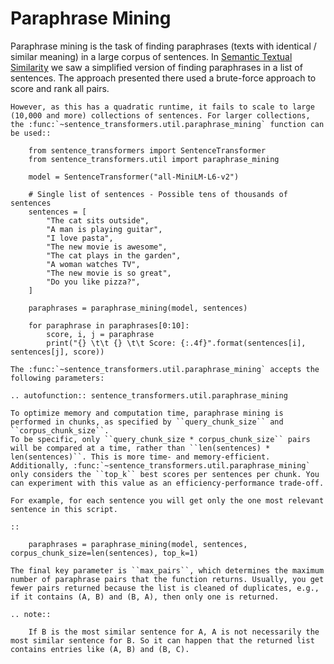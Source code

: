 # Paraphrase Mining

Paraphrase mining is the task of finding paraphrases (texts with identical / similar meaning) in a large corpus of sentences. In [Semantic Textual Similarity](../../../docs/sentence_transformer/usage/semantic_textual_similarity.rst) we saw a simplified version of finding paraphrases in a list of sentences. The approach presented there used a brute-force approach to score and rank all pairs. 

```{eval-rst}
However, as this has a quadratic runtime, it fails to scale to large (10,000 and more) collections of sentences. For larger collections, the :func:`~sentence_transformers.util.paraphrase_mining` function can be used::

    from sentence_transformers import SentenceTransformer
    from sentence_transformers.util import paraphrase_mining

    model = SentenceTransformer("all-MiniLM-L6-v2")

    # Single list of sentences - Possible tens of thousands of sentences
    sentences = [
        "The cat sits outside",
        "A man is playing guitar",
        "I love pasta",
        "The new movie is awesome",
        "The cat plays in the garden",
        "A woman watches TV",
        "The new movie is so great",
        "Do you like pizza?",
    ]

    paraphrases = paraphrase_mining(model, sentences)

    for paraphrase in paraphrases[0:10]:
        score, i, j = paraphrase
        print("{} \t\t {} \t\t Score: {:.4f}".format(sentences[i], sentences[j], score))

The :func:`~sentence_transformers.util.paraphrase_mining` accepts the following parameters:

.. autofunction:: sentence_transformers.util.paraphrase_mining

To optimize memory and computation time, paraphrase mining is performed in chunks, as specified by ``query_chunk_size`` and ``corpus_chunk_size``.
To be specific, only ``query_chunk_size * corpus_chunk_size`` pairs will be compared at a time, rather than ``len(sentences) * len(sentences)``. This is more time- and memory-efficient. Additionally, :func:`~sentence_transformers.util.paraphrase_mining` only considers the ``top_k`` best scores per sentences per chunk. You can experiment with this value as an efficiency-performance trade-off.

For example, for each sentence you will get only the one most relevant sentence in this script.

::

    paraphrases = paraphrase_mining(model, sentences, corpus_chunk_size=len(sentences), top_k=1)

The final key parameter is ``max_pairs``, which determines the maximum number of paraphrase pairs that the function returns. Usually, you get fewer pairs returned because the list is cleaned of duplicates, e.g., if it contains (A, B) and (B, A), then only one is returned.

.. note::
    
    If B is the most similar sentence for A, A is not necessarily the most similar sentence for B. So it can happen that the returned list contains entries like (A, B) and (B, C).
```